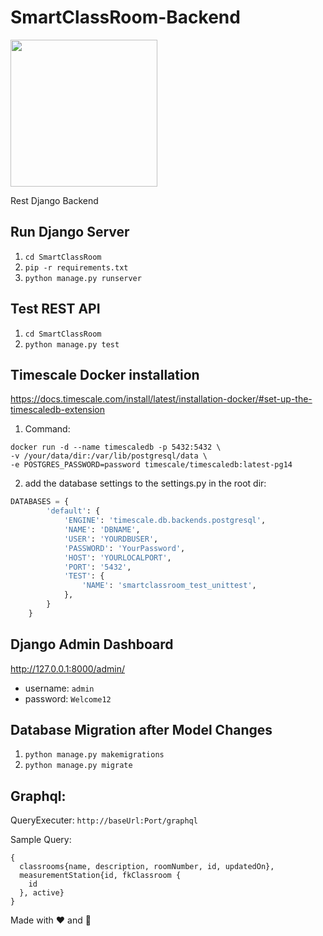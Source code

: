 # SmartClassRoom-Backend 

<img src="https://user-images.githubusercontent.com/32195170/166079709-4a57ce5f-a0fa-4a98-8f06-88b81d868cfe.png" width="auto" height="235">

Rest Django Backend

## Run Django Server
1. `cd SmartClassRoom`
2. `pip -r requirements.txt`
3. `python manage.py runserver`

## Test REST API
1. `cd SmartClassRoom`
2. `python manage.py test`


## Timescale Docker installation
https://docs.timescale.com/install/latest/installation-docker/#set-up-the-timescaledb-extension

1. Command: 
```
docker run -d --name timescaledb -p 5432:5432 \
-v /your/data/dir:/var/lib/postgresql/data \
-e POSTGRES_PASSWORD=password timescale/timescaledb:latest-pg14
```
2. add the database settings to the settings.py in the root dir:

```python
DATABASES = {
        'default': {
            'ENGINE': 'timescale.db.backends.postgresql',
            'NAME': 'DBNAME',
            'USER': 'YOURDBUSER',
            'PASSWORD': 'YourPassword',
            'HOST': 'YOURLOCALPORT',
            'PORT': '5432',
            'TEST': {
                'NAME': 'smartclassroom_test_unittest',
            },
        }
    }
```


## Django Admin Dashboard
http://127.0.0.1:8000/admin/

- username: `admin`
- password: `Welcome12`

## Database Migration after Model Changes

1. `python manage.py makemigrations`
2. `python manage.py migrate`


## Graphql:

QueryExecuter:
`http://baseUrl:Port/graphql`


Sample Query: 
```
{
  classrooms{name, description, roomNumber, id, updatedOn},
  measurementStation{id, fkClassroom {
    id
  }, active}
}
```



Made with ❤️ and  👠

